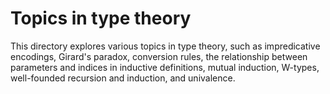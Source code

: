 # Topics in type theory

This directory explores various topics in type theory, such as impredicative
encodings, Girard's paradox, conversion rules, the relationship between
parameters and indices in inductive definitions, mutual induction, W-types,
well-founded recursion and induction, and univalence.
